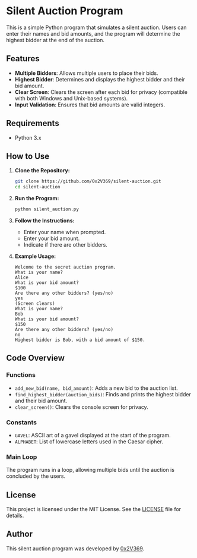 # Silent Auction Program

This is a simple Python program that simulates a silent auction. Users can enter their names and bid amounts, and the program will determine the highest bidder at the end of the auction.

## Features

- **Multiple Bidders**: Allows multiple users to place their bids.
- **Highest Bidder**: Determines and displays the highest bidder and their bid amount.
- **Clear Screen**: Clears the screen after each bid for privacy (compatible with both Windows and Unix-based systems).
- **Input Validation**: Ensures that bid amounts are valid integers.

## Requirements

- Python 3.x

## How to Use

1. **Clone the Repository:**
    ```sh
    git clone https://github.com/0x2V369/silent-auction.git
    cd silent-auction
    ```

2. **Run the Program:**
    ```sh
    python silent_auction.py
    ```

3. **Follow the Instructions:**
    - Enter your name when prompted.
    - Enter your bid amount.
    - Indicate if there are other bidders.

4. **Example Usage:**
    ```
    Welcome to the secret auction program.
    What is your name?
    Alice
    What is your bid amount?
    $100
    Are there any other bidders? (yes/no)
    yes
    (Screen clears)
    What is your name?
    Bob
    What is your bid amount?
    $150
    Are there any other bidders? (yes/no)
    no
    Highest bidder is Bob, with a bid amount of $150.
    ```

## Code Overview

### Functions

- `add_new_bid(name, bid_amount)`: Adds a new bid to the auction list.
- `find_highest_bidder(auction_bids)`: Finds and prints the highest bidder and their bid amount.
- `clear_screen()`: Clears the console screen for privacy.

### Constants

- `GAVEL`: ASCII art of a gavel displayed at the start of the program.
- `ALPHABET`: List of lowercase letters used in the Caesar cipher.

### Main Loop

The program runs in a loop, allowing multiple bids until the auction is concluded by the users.

## License

This project is licensed under the MIT License. See the [LICENSE](LICENSE) file for details.

## Author

This silent auction program was developed by [0x2V369](https://github.com/0x2V369).
